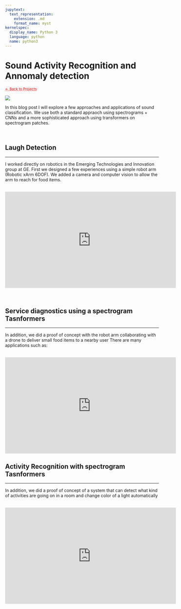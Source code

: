 ```yaml
---
jupytext:
  text_representation:
    extension: .md
    format_name: myst
kernelspec:
  display_name: Python 3
  language: python
  name: python3
---
```


# Sound Activity Recognition and Annomaly detection

 <sub> <a href="https://jmhuer.github.io/mini_book/_build/html/docs/portfolio.html" style="color: red; text-decoration: underline;text-decoration-style: dotted;">← Back to Projects</a> </sub>

<img src="../../../../images/audio.png" align="center"/>

<br>

 In this blog post I will explore a few approaches and applications of sound classification. We use both a standard appraoch using spectrograms + CNNs and a more sophisticated approach using transformers on spectrogram patches.

<br>


## Laugh Detection
---

I worked directly on robotics in the
Emerging Technologies and Innovation group at GE. First we designed a few experiences using a simple
robot arm (Robotic xArm 6DOF). We added a camera and computer vision to allow the arm to reach
for food items.

<br>
 <div align="center">   <iframe width="560" height="315"
src="https://www.youtube.com/embed/bOG9VGZbTj8"
frameborder="0"
allow="accelerometer; autoplay; encrypted-media; gyroscope; picture-in-picture"
allowfullscreen
></iframe></div>

<br>
<br>

## Service diagnostics using a spectrogram Tasnformers
---

In addition, we did a proof of concept with the robot arm collaborating with a drone to
deliver small food items to a nearby user
There are many applications such as:

<br>
 <div align="center">   <iframe width="560" height="315"
src="https://www.youtube.com/embed/eoMQt4muwW4"
frameborder="0"
allow="accelerometer; autoplay; encrypted-media; gyroscope; picture-in-picture"
allowfullscreen
></iframe></div>

## Activity Recognition with spectrogram Tasnformers
---

In addition, we did a proof of concept of a system that can detect what kind of activities are going on in a room and change color of a light automatically

<br>
 <div align="center">   <iframe width="560" height="315"
src="https://www.youtube.com/embed/snkbodqne9o"
frameborder="0"
allow="accelerometer; autoplay; encrypted-media; gyroscope; picture-in-picture"
allowfullscreen
></iframe></div>

<br>
<br>


